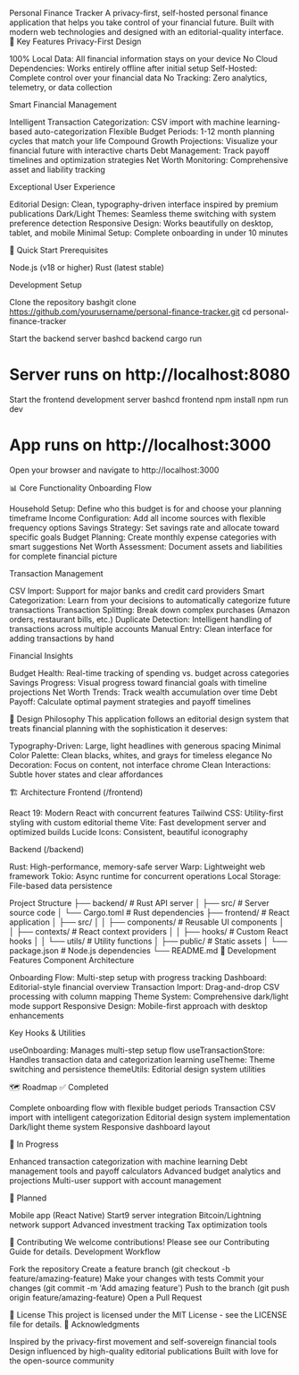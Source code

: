 Personal Finance Tracker
A privacy-first, self-hosted personal finance application that helps you take control of your financial future. Built with modern web technologies and designed with an editorial-quality interface.
🌟 Key Features
Privacy-First Design

100% Local Data: All financial information stays on your device
No Cloud Dependencies: Works entirely offline after initial setup
Self-Hosted: Complete control over your financial data
No Tracking: Zero analytics, telemetry, or data collection

Smart Financial Management

Intelligent Transaction Categorization: CSV import with machine learning-based auto-categorization
Flexible Budget Periods: 1-12 month planning cycles that match your life
Compound Growth Projections: Visualize your financial future with interactive charts
Debt Management: Track payoff timelines and optimization strategies
Net Worth Monitoring: Comprehensive asset and liability tracking

Exceptional User Experience

Editorial Design: Clean, typography-driven interface inspired by premium publications
Dark/Light Themes: Seamless theme switching with system preference detection
Responsive Design: Works beautifully on desktop, tablet, and mobile
Minimal Setup: Complete onboarding in under 10 minutes

🚀 Quick Start
Prerequisites

Node.js (v18 or higher)
Rust (latest stable)

Development Setup

Clone the repository
bashgit clone https://github.com/yourusername/personal-finance-tracker.git
cd personal-finance-tracker

Start the backend server
bashcd backend
cargo run
# Server runs on http://localhost:8080

Start the frontend development server
bashcd frontend
npm install
npm run dev
# App runs on http://localhost:3000

Open your browser and navigate to http://localhost:3000

📊 Core Functionality
Onboarding Flow

Household Setup: Define who this budget is for and choose your planning timeframe
Income Configuration: Add all income sources with flexible frequency options
Savings Strategy: Set savings rate and allocate toward specific goals
Budget Planning: Create monthly expense categories with smart suggestions
Net Worth Assessment: Document assets and liabilities for complete financial picture

Transaction Management

CSV Import: Support for major banks and credit card providers
Smart Categorization: Learn from your decisions to automatically categorize future transactions
Transaction Splitting: Break down complex purchases (Amazon orders, restaurant bills, etc.)
Duplicate Detection: Intelligent handling of transactions across multiple accounts
Manual Entry: Clean interface for adding transactions by hand

Financial Insights

Budget Health: Real-time tracking of spending vs. budget across categories
Savings Progress: Visual progress toward financial goals with timeline projections
Net Worth Trends: Track wealth accumulation over time
Debt Payoff: Calculate optimal payment strategies and payoff timelines

🎨 Design Philosophy
This application follows an editorial design system that treats financial planning with the sophistication it deserves:

Typography-Driven: Large, light headlines with generous spacing
Minimal Color Palette: Clean blacks, whites, and grays for timeless elegance
No Decoration: Focus on content, not interface chrome
Clean Interactions: Subtle hover states and clear affordances

🏗️ Architecture
Frontend (/frontend)

React 19: Modern React with concurrent features
Tailwind CSS: Utility-first styling with custom editorial theme
Vite: Fast development server and optimized builds
Lucide Icons: Consistent, beautiful iconography

Backend (/backend)

Rust: High-performance, memory-safe server
Warp: Lightweight web framework
Tokio: Async runtime for concurrent operations
Local Storage: File-based data persistence

Project Structure
├── backend/           # Rust API server
│   ├── src/          # Server source code
│   └── Cargo.toml    # Rust dependencies
├── frontend/         # React application
│   ├── src/
│   │   ├── components/    # Reusable UI components
│   │   ├── contexts/      # React context providers
│   │   ├── hooks/         # Custom React hooks
│   │   └── utils/         # Utility functions
│   ├── public/       # Static assets
│   └── package.json  # Node.js dependencies
└── README.md
🔧 Development Features
Component Architecture

Onboarding Flow: Multi-step setup with progress tracking
Dashboard: Editorial-style financial overview
Transaction Import: Drag-and-drop CSV processing with column mapping
Theme System: Comprehensive dark/light mode support
Responsive Design: Mobile-first approach with desktop enhancements

Key Hooks & Utilities

useOnboarding: Manages multi-step setup flow
useTransactionStore: Handles transaction data and categorization learning
useTheme: Theme switching and persistence
themeUtils: Editorial design system utilities

🗺️ Roadmap
✅ Completed

Complete onboarding flow with flexible budget periods
Transaction CSV import with intelligent categorization
Editorial design system implementation
Dark/light theme system
Responsive dashboard layout

🚧 In Progress

Enhanced transaction categorization with machine learning
Debt management tools and payoff calculators
Advanced budget analytics and projections
Multi-user support with account management

🔮 Planned

Mobile app (React Native)
Start9 server integration
Bitcoin/Lightning network support
Advanced investment tracking
Tax optimization tools

🤝 Contributing
We welcome contributions! Please see our Contributing Guide for details.
Development Workflow

Fork the repository
Create a feature branch (git checkout -b feature/amazing-feature)
Make your changes with tests
Commit your changes (git commit -m 'Add amazing feature')
Push to the branch (git push origin feature/amazing-feature)
Open a Pull Request

📝 License
This project is licensed under the MIT License - see the LICENSE file for details.
🙏 Acknowledgments

Inspired by the privacy-first movement and self-sovereign financial tools
Design influenced by high-quality editorial publications
Built with love for the open-source community
